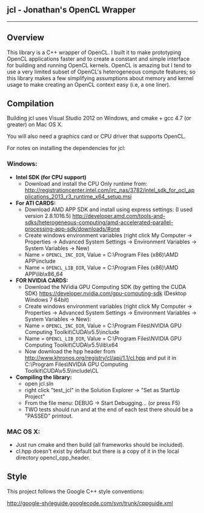 **jcl - Jonathan's OpenCL Wrapper**
---------
---------

**Overview**
--------

This library is a C++ wrapper of OpenCL.  I built it to make prototyping OpenCL applications faster and to create a constant and simple interface for building and running OpenCL kernels.  OpenCL is amazing but I tend to use a very limited subset of OpenCL's heterogeneous compute features; so this library makes a few simplifying assumptions about memory and kernel usage to make creating an OpenCL context easy (i.e, a one liner).

**Compilation**
---------------

Building jcl uses Visual Studio 2012 on Windows, and cmake + gcc 4.7 (or greater) on Mac OS X.  

You will also need a graphics card or CPU driver that supports OpenCL.

For notes on installing the dependencies for jcl:

### Windows:
- **Intel SDK (for CPU support)**
    - Download and install the CPU Only runtime from: http://registrationcenter.intel.com/irc_nas/3782/intel_sdk_for_ocl_applications_2013_r3_runtime_x64_setup.msi
- **For ATI CARDS:**
    - Download AMD APP SDK and install using express settings: (I used version 2.8.1016.5) http://developer.amd.com/tools-and-sdks/heterogeneous-computing/amd-accelerated-parallel-processing-app-sdk/downloads/#one
    - Create windows environment variables (right click My Computer -> Properties -> Advanced System Settings -> Environment Variables -> System Variables -> New)
    - Name = `OPENCL_INC_DIR`, Value = C:\Program Files (x86)\AMD APP\include
    - Name = `OPENCL_LIB_DIR`, Value = C:\Program Files (x86)\AMD APP\lib\x86_64
- **FOR NVIDIA CARDS:**
    - Download the NVidia GPU Computing SDK (by getting the CUDA SDK) https://developer.nvidia.com/gpu-computing-sdk (Desktop Windows 7 64bit)
    - Create windows environment variables (right click My Computer -> Properties -> Advanced System Settings -> Environment Variables -> System Variables -> New): 
    - Name = `OPENCL_INC_DIR`, Value = C:\Program Files\NVIDIA GPU Computing Toolkit\CUDA\v5.5\include
    - Name = `OPENCL_LIB_DIR`, Value = C:\Program Files\NVIDIA GPU Computing Toolkit\CUDA\v5.5\lib\x64
    - Now download the hpp header from http://www.khronos.org/registry/cl/api/1.1/cl.hpp and put it in C:\Program Files\NVIDIA GPU Computing Toolkit\CUDA\v5.5\include\CL
- **Compiling the library:**
    - open jcl.sln
    - right click "test_jcl" in the Solution Explorer -> "Set as StartUp Project"
    - From the file menu: DEBUG -> Start Debugging... (or press F5)
    - TWO tests should run and at the end of each test there should be a "PASSED" printout.

### MAC OS X:
 - Just run cmake and then build (all frameworks should be included).  
 - cl.hpp doesn't exist by default but there is a copy of it in the local directory opencl_cpp_header.

**Style**
---------

This project follows the Google C++ style conventions: 

<http://google-styleguide.googlecode.com/svn/trunk/cppguide.xml>
